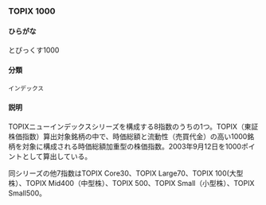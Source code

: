 <div style="display:none;">

## [あ行](securities-terms?id=あ行)
## [か行](securities-terms?id=か行)
## [さ行](securities-terms?id=さ行)
## [た行](securities-terms?id=た行)
## [な行](securities-terms?id=な行)
## [は行](securities-terms?id=は行)
## [ま行](securities-terms?id=ま行)
## [や行](securities-terms?id=や行)
## [ら行](securities-terms?id=ら行)
## [わ行](securities-terms?id=わ行)
## [英数字・記号](securities-terms?id=英数字・記号)

</div>

### TOPIX 1000

#### ひらがな

とぴっくす1000

#### 分類

`インデックス`

#### 説明

TOPIXニューインデックスシリーズを構成する8指数のうちの1つ。TOPIX（東証株価指数）算出対象銘柄の中で、時価総額と流動性（売買代金）の高い1000銘柄を対象に構成される時価総額加重型の株価指数。2003年9月12日を1000ポイントとして算出している。
 
同シリーズの他7指数はTOPIX Core30、TOPIX Large70、TOPIX 100(大型株）、TOPIX Mid400（中型株）、TOPIX 500、TOPIX Small（小型株）、TOPIX Small500。

